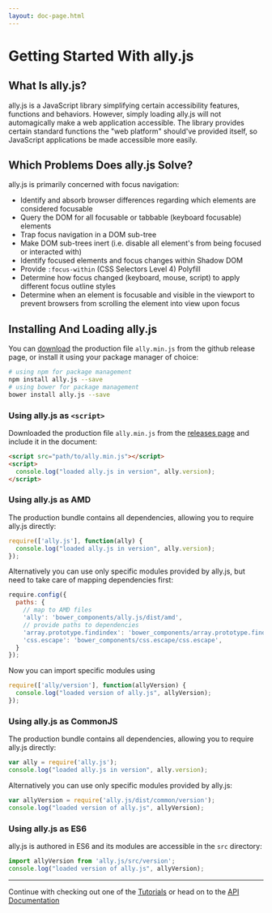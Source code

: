 ```yaml
---
layout: doc-page.html
---
```


# Getting Started With ally.js

## What Is ally.js?

ally.js is a JavaScript library simplifying certain accessibility features, functions and behaviors. However, simply loading ally.js will not automagically make a web application accessible. The library provides certain standard functions the "web platform" should've provided itself, so JavaScript applications be made accessible more easily.


## Which Problems Does ally.js Solve?

ally.js is primarily concerned with focus navigation:

* Identify and absorb browser differences regarding which elements are considered focusable
* Query the DOM for all focusable or tabbable (keyboard focusable) elements
* Trap focus navigation in a DOM sub-tree
* Make DOM sub-trees inert (i.e. disable all element's from being focused or interacted with)
* Identify focused elements and focus changes within Shadow DOM
* Provide `:focus-within` (CSS Selectors Level 4) Polyfill
* Determine how focus changed (keyboard, mouse, script) to apply different focus outline styles
* Determine when an element is focusable and visible in the viewport to prevent browsers from scrolling the element into view upon focus


## Installing And Loading ally.js

You can [download](https://github.com/medialize/ally.js/releases) the production file `ally.min.js` from the github release page, or install it using your package manager of choice:

```sh
# using npm for package management
npm install ally.js --save
# using bower for package management
bower install ally.js --save
```

### Using ally.js as `<script>`

Downloaded the production file `ally.min.js` from the [releases page](https://github.com/medialize/ally.js/releases) and include it in the document:

```html
<script src="path/to/ally.min.js"></script>
<script>
  console.log("loaded ally.js in version", ally.version);
</script>
```

### Using ally.js as AMD

The production bundle contains all dependencies, allowing you to require ally.js directly:

```js
require(['ally.js'], function(ally) {
  console.log("loaded ally.js in version", ally.version);
});
```

Alternatively you can use only specific modules provided by ally.js, but need to take care of mapping dependencies first:

```js
require.config({
  paths: {
    // map to AMD files
    'ally': 'bower_components/ally.js/dist/amd',
    // provide paths to dependencies
    'array.prototype.findindex': 'bower_components/array.prototype.findindex/index',
    'css.escape': 'bower_components/css.escape/css.escape',
  }
});
```

Now you can import specific modules using

```js
require(['ally/version'], function(allyVersion) {
  console.log("loaded version of ally.js", allyVersion);
});
```

### Using ally.js as CommonJS

The production bundle contains all dependencies, allowing you to require ally.js directly:

```js
var ally = require('ally.js');
console.log("loaded ally.js in version", ally.version);
```

Alternatively you can use only specific modules provided by ally.js:

```js
var allyVersion = require('ally.js/dist/common/version');
console.log("loaded version of ally.js", allyVersion);
```

### Using ally.js as ES6

ally.js is authored in ES6 and its modules are accessible in the `src` directory:

```js
import allyVersion from 'ally.js/src/version';
console.log("loaded version of ally.js", allyVersion);
```

---

Continue with checking out one of the [Tutorials](tutorials/README.md) or head on to the [API Documentation](api/README.md)

